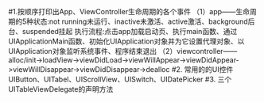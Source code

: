 #1.按顺序打印出App、ViewController生命周期的各个事件
（1）app——生命周期的5种状态:not running未运行、inactive未激活、active激活、background后台、suspended挂起
           执行流程:点击app加载启动页、执行main函数、通过UIApplicationMain函数、初始化UIApplication对象并为它设置代理对象、以UIApplication对象监听系统事件、程序结束退出
（2）viewcontroller——alloc/init->loadView->viewDidLoad->viewWillAppear->viewDidAppear->viewWillDisappear->viewDidDisappear->dealloc
#2. 常用的的UI控件
 UIButton、UITabel、UIScrollView、UISwitch、UIDatePicker
#3. 三个UITableViewDelegate的声明方法

